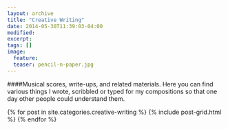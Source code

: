 ```yaml
---
layout: archive
title: "Creative Writing"
date: 2014-05-30T11:39:03-04:00
modified:
excerpt: 
tags: []
image:
  feature: 
  teaser: pencil-n-paper.jpg
---
```

####Musical scores, write-ups, and related materials.
Here you can find various things I wrote, scribbled or typed for my compositions so that one day other people could understand them.

<div class="tiles">
{% for post in site.categories.creative-writing %}
  {% include post-grid.html %}
{% endfor %}
</div><!-- /.tiles -->
